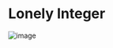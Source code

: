 # Lonely Integer

![image](https://github.com/Nathan-P2/lonely_integer/assets/68254838/a5f49e42-b212-49a5-b34a-08fb702b0afc)
